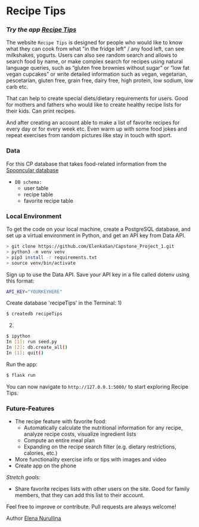 # Recipe Tips
### *Try the app [Recipe Tips](https://recipe-tips.herokuapp.com/)*

The website `Recipe Tips` is designed for people who would like to know what they can cook 
from what "in the fridge left" / any food left, can see milkshakes, yogurts. 
Users can also see random search and allows to search food by name, 
or make complex search for recipes using natural language queries,
such as “gluten free brownies without sugar” or “low fat vegan cupcakes” or
write detailed information such as vegan, vegetarian, pescetarian, gluten free, grain free,
dairy free, high protein, low sodium, low carb etc.
  
That can help to create special diets/dietary requirements for users. 
Good for mothers and fathers who would like to create healthy recipe lists for their kids. 
Can print recipes. 

And after creating an account able to make a list of favorite recipes for every day or for every week etc. 
Even warm up with some food jokes and repeat exercises from random pictures like stay in touch with sport.


### Data
For this CP database that takes food-related information from the [Spooncular database](https://api.spoonacular.com/)

- `DB schema:`
  - user table
  - recipe table
  - favorite recipe table

### Local Environment
To get the code on your local machine, create a PostgreSQL database, and set up a virtual environment in Python, and get an API key from Data API.
```sh
> git clone https://github.com/ElenkaSan/Capstone_Project_1.git
> python3 -m venv venv
> pip3 install -r requirements.txt
> source venv/bin/activate
```
Sign up to use the Data API.
  Save your API key in a file called dotenv using this format:
```sh
API_KEY="YOURKEYHERE"
```
Create database 'recipeTips' in the Terminal:
1)
```sh
$ createdb recipeTips
```
2)
```sh
$ ipython
In [1]: run seed.py
In [2]: db.create_all()
In [1]: quit()
```
Run the app:
```sh
$ flask run
```
You can now navigate to `http://127.0.0.1:5000/` to start exploring Recipe Tips.

### Future-Features
  - The recipe feature with favorite food:
    - Automatically calculate the nutritional information for any recipe, analyze recipe costs, visualize ingredient lists
    - Compute an entire meal plan
    - Expanding on the recipe search filter (e.g. dietary restrictions, calories, etc.)
  - More functionality exercise info or tips with images and video
  - Create app on the phone

*Stretch goals:*
  - Share favorite recipes lists with other users on the site. Good for family members, that they can add this list to their account.

Feel free to improve or contribute. Pull requests are always welcome!


Author [Elena Nurullina](https://github.com/ElenkaSan/)
